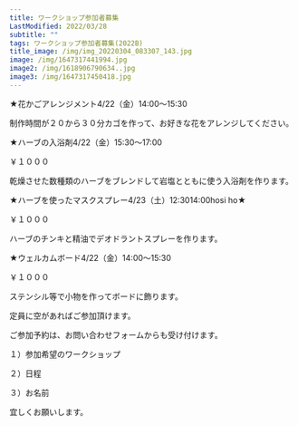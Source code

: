```yaml
---
title: ワークショップ参加者募集
LastModified: 2022/03/28
subtitle: ""
tags: ワークショップ参加者募集(2022B)
title_image: /img/img_20220304_083307_143.jpg
image: /img/1647317441994.jpg
image2: /img/1618906790634..jpg
image3: /img/1647317450418.jpg
---
```

★花かごアレンジメント4/22（金）14:00～15:30

制作時間が２０から３０分カゴを作って、お好きな花をアレンジしてください。

★ハーブの入浴剤4/22（金）15:30～17:00

￥１０００

乾燥させた数種類のハーブをブレンドして岩塩とともに使う入浴剤を作ります。

★ハーブを使ったマスクスプレー4/23（土）12:3014:00hosi ho★

￥１０００

ハーブのチンキと精油でデオドラントスプレーを作ります。

★ウェルカムボード4/22（金）14:00～15:30

￥１０００

ステンシル等で小物を作ってボードに飾ります。

定員に空があればご参加頂けます。

ご参加予約は、お問い合わせフォームからも受け付けます。

１）参加希望のワークショップ

２）日程

３）お名前

宜しくお願いします。